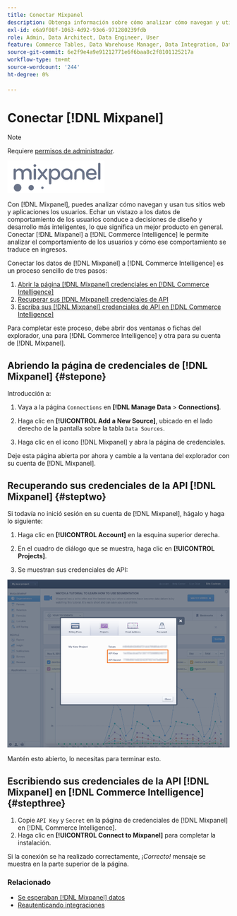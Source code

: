 ```yaml
---
title: Conectar Mixpanel
description: Obtenga información sobre cómo analizar cómo navegan y utilizan los usuarios sus sitios web y aplicaciones.
exl-id: e6a9f08f-1063-4d92-93e6-971280239fdb
role: Admin, Data Architect, Data Engineer, User
feature: Commerce Tables, Data Warehouse Manager, Data Integration, Data Import/Export
source-git-commit: 6e2f9e4a9e91212771e6f6baa8c2f8101125217a
workflow-type: tm+mt
source-wordcount: '244'
ht-degree: 0%

---
```


# Conectar [!DNL Mixpanel]

>[!NOTE]
>
>Requiere [permisos de administrador](../../../administrator/user-management/user-management.md).

![](../../../assets/Mixpanel_logo.png)

Con [!DNL Mixpanel], puedes analizar cómo navegan y usan tus sitios web y aplicaciones los usuarios. Echar un vistazo a los datos de comportamiento de los usuarios conduce a decisiones de diseño y desarrollo más inteligentes, lo que significa un mejor producto en general. Conectar [!DNL Mixpanel] a [!DNL Commerce Intelligence] le permite analizar el comportamiento de los usuarios y cómo ese comportamiento se traduce en ingresos.

Conectar los datos de [!DNL Mixpanel] a [!DNL Commerce Intelligence] es un proceso sencillo de tres pasos:

1. [Abrir la página  [!DNL Mixpanel] credenciales en [!DNL Commerce Intelligence]](#stepone)
1. [Recuperar sus  [!DNL Mixpanel] credenciales de API](#steptwo)
1. [Escriba sus [!DNL Mixpanel] credenciales de API en [!DNL Commerce Intelligence]](#stepthree)

Para completar este proceso, debe abrir dos ventanas o fichas del explorador, una para [!DNL Commerce Intelligence] y otra para su cuenta de [!DNL Mixpanel].

## Abriendo la página de credenciales de [!DNL Mixpanel] {#stepone}

Introducción a:

1. Vaya a la página `Connections` en **[!DNL Manage Data** > **Connections]**.

1. Haga clic en **[!UICONTROL Add a New Source]**, ubicado en el lado derecho de la pantalla sobre la tabla `Data Sources`.

1. Haga clic en el icono [!DNL Mixpanel] y abra la página de credenciales.

Deje esta página abierta por ahora y cambie a la ventana del explorador con su cuenta de [!DNL Mixpanel].

## Recuperando sus credenciales de la API [!DNL Mixpanel] {#steptwo}

Si todavía no inició sesión en su cuenta de [!DNL Mixpanel], hágalo y haga lo siguiente:

1. Haga clic en **[!UICONTROL Account]** en la esquina superior derecha.

1. En el cuadro de diálogo que se muestra, haga clic en **[!UICONTROL Projects]**.

1. Se muestran sus credenciales de API:

![Recuperando credenciales de API de Mixpanel](../../../assets/Mixpanel_API_creds.png)

Mantén esto abierto, lo necesitas para terminar esto.

## Escribiendo sus credenciales de la API [!DNL Mixpanel] en [!DNL Commerce Intelligence] {#stepthree}

1. Copie `API Key` y `Secret` en la página de credenciales de [!DNL Mixpanel] en [!DNL Commerce Intelligence].
1. Haga clic en **[!UICONTROL Connect to Mixpanel]** para completar la instalación.

Si la conexión se ha realizado correctamente, _¡Correcto!_ mensaje se muestra en la parte superior de la página.

### Relacionado

* [Se esperaban  [!DNL Mixpanel] datos](../integrations/mixpanel-data.md)
* [Reautenticando integraciones](https://experienceleague.adobe.com/docs/commerce-knowledge-base/kb/how-to/mbi-reauthenticating-integrations.html?lang=es)
